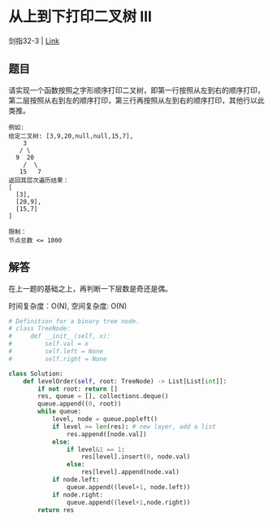 # 从上到下打印二叉树 III
剑指32-3 | [Link](https://leetcode-cn.com/problems/cong-shang-dao-xia-da-yin-er-cha-shu-iii-lcof/)

## 题目
请实现一个函数按照之字形顺序打印二叉树，即第一行按照从左到右的顺序打印，第二层按照从右到左的顺序打印，第三行再按照从左到右的顺序打印，其他行以此类推。
```
例如:
给定二叉树: [3,9,20,null,null,15,7],
    3
   / \
  9  20
    /  \
   15   7
返回其层次遍历结果：
[
  [3],
  [20,9],
  [15,7]
]
 
限制：
节点总数 <= 1000
```

## 解答
在上一题的基础之上，再判断一下层数是奇还是偶。

时间复杂度：O(N), 空间复杂度: O(N)
```python
# Definition for a binary tree node.
# class TreeNode:
#     def __init__(self, x):
#         self.val = x
#         self.left = None
#         self.right = None

class Solution:
    def levelOrder(self, root: TreeNode) -> List[List[int]]:
        if not root: return []
        res, queue = [], collections.deque()
        queue.append((0, root))
        while queue:
            level, node = queue.popleft()
            if level >= len(res): # new layer, add a list
                res.append([node.val]) 
            else:
                if level&1 == 1:
                    res[level].insert(0, node.val)
                else:
                    res[level].append(node.val)
            if node.left:
                queue.append((level+1, node.left))
            if node.right:
                queue.append((level+1,node.right))
        return res
```